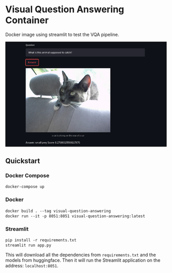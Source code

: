 # Visual Question Answering Container

Docker image using streamlit to test the VQA pipeline.

![thumbnail](./resources/qa_example.png)

## Quickstart

### Docker Compose

```console
docker-compose up
```

### Docker

```console
docker build . --tag visual-question-answering
docker run --it -p 8051:8051 visual-question-answering:latest
```

### Streamlit

```console
pip install -r requirements.txt
streamlit run app.py
```

This will download all the dependencies from `requirements.txt` and the models
from huggingface. Then it will run the Streamlit application on the address:
`localhost:8051`.
